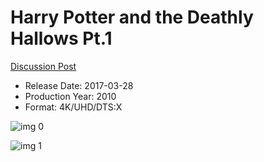 # Harry Potter and the Deathly Hallows Pt.1

[Discussion Post](https://www.avsforum.com/threads/bass-eq-for-filtered-movies.2995212/post-56876090)

* Release Date: 2017-03-28
* Production Year: 2010
* Format: 4K/UHD/DTS:X

![img 0](https://i.imgur.com/FSWP07M.jpg)

![img 1](https://i.imgur.com/iUXMRyp.jpg)

